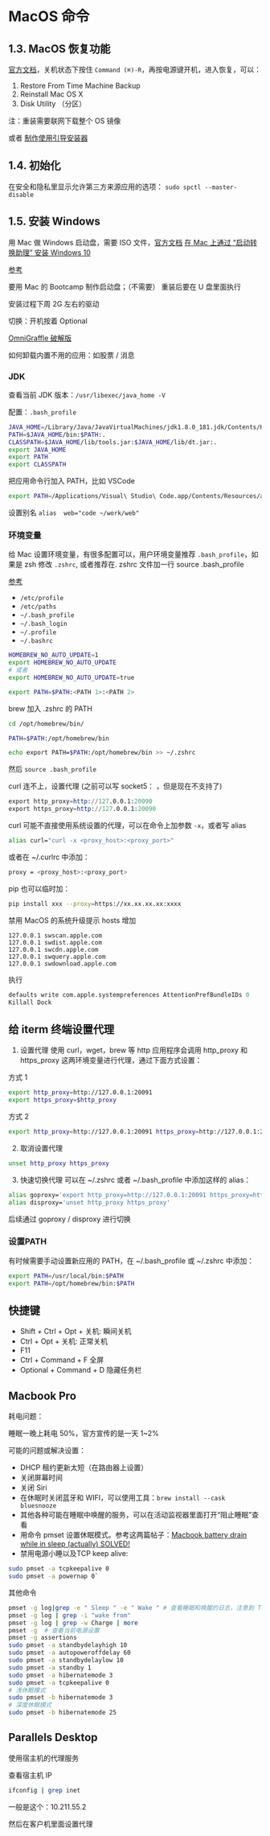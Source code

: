 # MacOS 命令

## 1.3. MacOS 恢复功能

[官方文档](https://support.apple.com/zh-cn/HT201314)，关机状态下按住 `Command (⌘)-R`，再按电源键开机，进入恢复，可以：

1. Restore From Time Machine Backup
2. Reinstall Mac OS X
3. Disk Utility （分区）

注：重装需要联网下载整个 OS 镜像

或者 [制作使用引导安装器](https://support.apple.com/zh-cn/HT201372)

## 1.4. 初始化

在安全和隐私里显示允许第三方来源应用的选项： `sudo spctl --master-disable`

## 1.5. 安装 Windows

用 Mac 做 Windows 启动盘，需要 ISO 文件，[官方文档](https://support.apple.com/zh-cn/HT205016)
[在 Mac 上通过 “启动转换助理” 安装 Windows 10](https://support.apple.com/zh-cn/HT201468)

[参考](https://www.cnblogs.com/zhengxu/articles/6145651.html)

要用 Mac 的 Bootcamp 制作启动盘；（不需要）
重装后要在 U 盘里面执行

安装过程下周 2G 左右的驱动

切换：开机按着 Optional

[OmniGraffle 破解版](https://www.zhinin.com/omnigraffle_pro-mac.html)

如何卸载内置不用的应用：如股票 / 消息

### JDK

查看当前 JDK 版本：`/usr/libexec/java_home -V`

配置：`.bash_profile`

```bash
JAVA_HOME=/Library/Java/JavaVirtualMachines/jdk1.8.0_181.jdk/Contents/Home
PATH=$JAVA_HOME/bin:$PATH:.
CLASSPATH=$JAVA_HOME/lib/tools.jar:$JAVA_HOME/lib/dt.jar:.
export JAVA_HOME
export PATH
export CLASSPATH
```

把应用命令行加入 PATH，比如 VSCode

```bash
export PATH=/Applications/Visual\ Studio\ Code.app/Contents/Resources/app/bin:$PATH
```

设置别名
`alias  web="code ~/work/web"`

### 环境变量

给 Mac 设置环境变量，有很多配置可以，用户环境变量推荐 `.bash_profile`，如果是 zsh 修改 `.zshrc`, 或者推荐在. zshrc 文件加一行 source .bash_profile

[参考](https://blog.csdn.net/lilang66/article/details/81415990)

- `/etc/profile`
- `/etc/paths`
- `~/.bash_profile`
- `~/.bash_login`
- `~/.profile`
- `~/.bashrc`

```bash
HOMEBREW_NO_AUTO_UPDATE=1
export HOMEBREW_NO_AUTO_UPDATE
# 或者
export HOMEBREW_NO_AUTO_UPDATE=true

export PATH=$PATH:<PATH 1>:<PATH 2>
```

brew 加入 .zshrc 的 PATH

```sh
cd /opt/homebrew/bin/

PATH=$PATH:/opt/homebrew/bin

echo export PATH=$PATH:/opt/homebrew/bin >> ~/.zshrc
```

然后 `source .bash_profile`

curl 连不上，设置代理
(之前可以写 socket5： ，但是现在不支持了)

```s
export http_proxy=http://127.0.0.1:20090
export https_proxy=http://127.0.0.1:20090
```

curl 可能不直接使用系统设置的代理，可以在命令上加参数 `-x`，或者写 alias

```sh
alias curl="curl -x <proxy_host>:<proxy_port>"
```

或者在  ~/.curlrc 中添加：

```sh
proxy = <proxy_host>:<proxy_port>
```

pip 也可以临时加：

```sh
pip install xxx --proxy=https://xx.xx.xx.xx:xxxx
```

禁用 MacOS 的系统升级提示
hosts 增加

```hosts
127.0.0.1 swscan.apple.com
127.0.0.1 swdist.apple.com
127.0.0.1 swcdn.apple.com
127.0.0.1 swquery.apple.com
127.0.0.1 swdownload.apple.com
```

执行

```s
defaults write com.apple.systempreferences AttentionPrefBundleIDs 0
Killall Dock
```

## 给 iterm 终端设置代理

1. 设置代理
使用 curl，wget，brew 等 http 应用程序会调用 http_proxy 和 https_proxy 这两环境变量进行代理，通过下面方式设置：

方式 1

```sh
export http_proxy=http://127.0.0.1:20091
export https_proxy=$http_proxy
```

方式 2

```sh
export http_proxy=http://127.0.0.1:20091 https_proxy=http://127.0.0.1:20091
```

2. 取消设置代理

```sh
unset http_proxy https_proxy
```

3. 快速切换代理
可以在 ~/.zshrc 或者 ~/.bash_profile 中添加这样的 alias：

```sh
alias goproxy='export http_proxy=http://127.0.0.1:20091 https_proxy=http://127.0.0.1:20091'
alias disproxy='unset http_proxy https_proxy'
```

后续通过 goproxy / disproxy 进行切换

### 设置PATH

有时候需要手动设置新应用的 PATH，在 ~/.bash_profile 或 ~/.zshrc 中添加：

```sh
export PATH=/usr/local/bin:$PATH
export PATH=/opt/homebrew/bin:$PATH
```

## 快捷键

- Shift + Ctrl + Opt + 关机: 瞬间关机
- Ctrl + Opt + 关机: 正常关机
- F11
- Ctrl + Command + F 全屏
- Optional + Command + D 隐藏任务栏

## Macbook Pro

耗电问题：

睡眠一晚上耗电 50%，官方宣传的是一天 1~2%

可能的问题或解决设置：

- DHCP 租约更新太短（在路由器上设置）
- 关闭屏幕时间
- 关闭 Siri
- 在休眠时关闭蓝牙和 WIFI，可以使用工具：`brew install --cask bluesnooze`
- 其他各种可能在睡眠中唤醒的服务，可以在活动监视器里面打开“阻止睡眠”查看
- 用命令 pmset 设置休眠模式。参考这两篇帖子：[Macbook battery drain while in sleep (actually) SOLVED!](https://www.reddit.com/r/apple/comments/11nhs8a/macbook_battery_drain_while_in_sleep_actually/)
- 禁用电源小睡以及TCP keep alive:

```sh
sudo pmset -a tcpkeepalive 0
sudo pmset -a powernap 0`
```

其他命令

```sh
pmset -g log|grep -e " Sleep " -e " Wake " # 查看睡眠和唤醒的日志，注意到 TCPKeepAlive=Active
pmset -g log | grep -i "wake from"
pmset -g log | grep -w Charge | more
pmset -g  # 查看当前电源设置
pmset -g assertions
sudo pmset -a standbydelayhigh 10
sudo pmset -a autopoweroffdelay 60
sudo pmset -a standbydelaylow 10
sudo pmset -a standby 1
sudo pmset -a hibernatemode 3
sudo pmset -a tcpkeepalive 0
# 浅休眠模式
sudo pmset -b hibernatemode 3
# 深度休眠模式
sudo pmset -b hibernatemode 25
```

## Parallels Desktop

使用宿主机的代理服务

查看宿主机 IP

```sh
ifconfig | grep inet
```

一般是这个：10.211.55.2

然后在客户机里面设置代理
